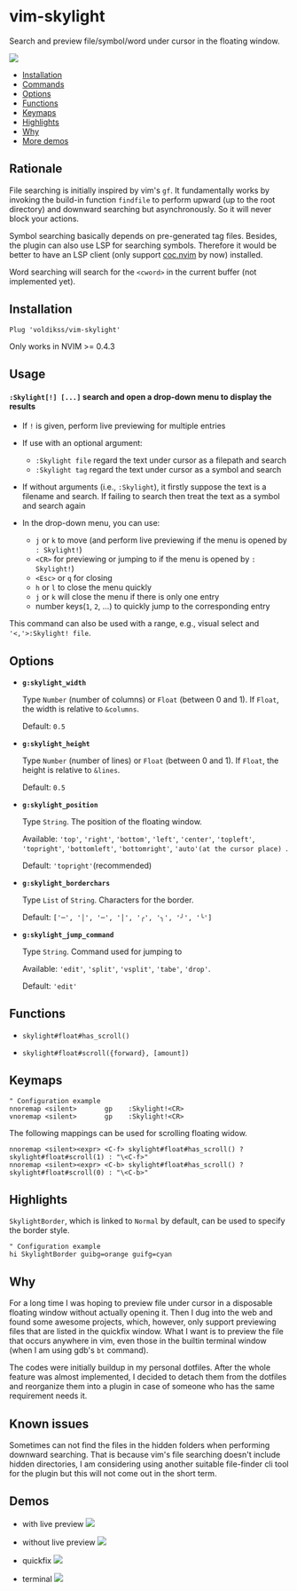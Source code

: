 # vim-skylight

Search and preview file/symbol/word under cursor in the floating window.

![](https://user-images.githubusercontent.com/20282795/103437535-c2497780-4c63-11eb-8e21-82a9c23ec29b.png)

- [Installation](#installation)
- [Commands](#commands)
- [Options](#options)
- [Functions](#functions)
- [Keymaps](#keymaps)
- [Highlights](#highlights)
- [Why](#why)
- [More demos](#demos)

## Rationale

File searching is initially inspired by vim's `gf`. It fundamentally works by
invoking the build-in function `findfile` to perform upward (up to the root directory)
and downward searching but asynchronously. So it will never block your actions.

Symbol searching basically depends on pre-generated tag files. Besides, the plugin
can also use LSP for searching symbols. Therefore it would be better to have an LSP
client (only support [coc.nvim](https://github.com/neoclide/coc.nvim) by now) installed.

Word searching will search for the `<cword>` in the current buffer (not implemented yet).

## Installation

```vim
Plug 'voldikss/vim-skylight'
```

Only works in NVIM >= 0.4.3

## Usage

#### `:Skylight[!] [...]` search and open a drop-down menu to display the results

- If `!` is given, perform live previewing for multiple entries
- If use with an optional argument:
  - `:Skylight file` regard the text under cursor as a filepath and search
  - `:Skylight tag` regard the text under cursor as a symbol and search
- If without arguments (i.e., `:Skylight`), it firstly suppose the text is a
  filename and search. If failing to search then treat the text as a symbol
  and search again

- In the drop-down menu, you can use:
  - `j` or `k` to move (and perform live previewing if the menu is opened by `: Skylight!`)
  - `<CR>` for previewing or jumping to if the menu is opened by `: Skylight!`)
  - `<Esc>` or `q` for closing
  - `h` or `l` to close the menu quickly
  - `j` or `k` will close the menu if there is only one entry
  - number keys(`1`, `2`, ...) to quickly jump to the corresponding entry

This command can also be used with a range, e.g., visual select and `'<,'>:Skylight! file`.

## Options

- **`g:skylight_width`**

  Type `Number` (number of columns) or `Float` (between 0 and 1). If `Float`,
  the width is relative to `&columns`.

  Default: `0.5`

- **`g:skylight_height`**

  Type `Number` (number of lines) or `Float` (between 0 and 1). If `Float`, the
  height is relative to `&lines`.

  Default: `0.5`

- **`g:skylight_position`**

  Type `String`. The position of the floating window.

  Available: `'top'`, `'right'`, `'bottom'`, `'left'`, `'center'`, `'topleft'`,
  `'topright'`, `'bottomleft'`, `'bottomright'`, `'auto'(at the cursor place) `.

  Default: `'topright'`(recommended)

- **`g:skylight_borderchars`**

  Type `List` of `String`. Characters for the border.

  Default: `['─', '│', '─', '│', '╭', '╮', '╯', '╰']`

- **`g:skylight_jump_command`**

  Type `String`. Command used for jumping to

  Available: `'edit'`, `'split'`, `'vsplit'`, `'tabe'`, `'drop'`.

  Default: `'edit'`

## Functions

- `skylight#float#has_scroll()`

- `skylight#float#scroll({forward}, [amount])`

## Keymaps

```vim
" Configuration example
nnoremap <silent>       gp    :Skylight!<CR>
vnoremap <silent>       gp    :Skylight!<CR>
```

The following mappings can be used for scrolling floating widow.

```vim
nnoremap <silent><expr> <C-f> skylight#float#has_scroll() ? skylight#float#scroll(1) : "\<C-f>"
nnoremap <silent><expr> <C-b> skylight#float#has_scroll() ? skylight#float#scroll(0) : "\<C-b>"
```

## Highlights

`SkylightBorder`, which is linked to `Normal` by default, can be used to
specify the border style.

```vim
" Configuration example
hi SkylightBorder guibg=orange guifg=cyan
```

## Why

For a long time I was hoping to preview file under cursor in a disposable
floating window without actually opening it. Then I dug into the web and
found some awesome projects, which, however, only support previewing files
that are listed in the quickfix window. What I want is to preview the file
that occurs anywhere in vim, even those in the builtin terminal window (when I am
using gdb's `bt` command).

The codes were initially buildup in my personal dotfiles. After the whole
feature was almost implemented, I decided to detach them from the dotfiles and
reorganize them into a plugin in case of someone who has the same requirement
needs it.

## Known issues

Sometimes can not find the files in the hidden folders when performing
downward searching. That is because vim's file searching doesn't include
hidden directories, I am considering using another suitable file-finder cli
tool for the plugin but this will not come out in the short term.

## Demos

- with live preview
  ![](https://user-images.githubusercontent.com/20282795/103435742-47299680-4c4e-11eb-8428-a76a254a9935.gif)

- without live preview
  ![](https://user-images.githubusercontent.com/20282795/103435744-498bf080-4c4e-11eb-8aad-c4ee58923dad.gif)

- quickfix
  ![](https://user-images.githubusercontent.com/20282795/103435745-4a248700-4c4e-11eb-943f-4aa78fb801f9.gif)

- terminal
  ![](https://user-images.githubusercontent.com/20282795/103435599-d7b2a780-4c4b-11eb-94c6-a05398145c2f.gif)
